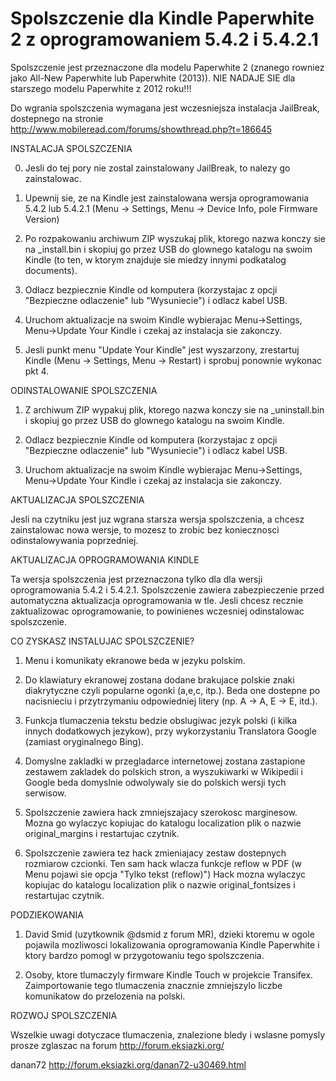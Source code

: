 Spolszczenie dla Kindle Paperwhite 2 z oprogramowaniem 5.4.2 i 5.4.2.1
======================================================================

Spolszczenie jest przeznaczone dla modelu Paperwhite 2 (znanego rowniez jako 
All-New Paperwhite lub Paperwhite (2013)).
NIE NADAJE SIE dla starszego modelu Paperwhite z 2012 roku!!!

Do wgrania spolszczenia wymagana jest wczesniejsza instalacja JailBreak, 
dostepnego na stronie http://www.mobileread.com/forums/showthread.php?t=186645


INSTALACJA SPOLSZCZENIA

0) Jesli do tej pory nie zostal zainstalowany JailBreak, to nalezy go zainstalowac.

1) Upewnij sie, ze na Kindle jest zainstalowana wersja oprogramowania 5.4.2 lub 5.4.2.1
   (Menu -> Settings, Menu -> Device Info, pole Firmware Version)

2) Po rozpakowaniu archiwum ZIP wyszukaj plik, ktorego nazwa konczy sie na _install.bin 
   i skopiuj go przez  USB do glownego katalogu na swoim Kindle 
   (to ten, w ktorym znajduje sie miedzy innymi podkatalog documents).

3) Odlacz bezpiecznie Kindle od komputera (korzystajac z opcji "Bezpieczne odlaczenie" 
   lub "Wysuniecie") i odlacz kabel USB.

4) Uruchom aktualizacje na swoim Kindle wybierajac Menu->Settings, Menu->Update Your Kindle 
   i czekaj az instalacja sie zakonczy.

5) Jesli punkt menu "Update Your Kindle" jest wyszarzony, zrestartuj Kindle 
   (Menu -> Settings, Menu -> Restart) i sprobuj ponownie wykonac pkt 4.


ODINSTALOWANIE SPOLSZCZENIA

1) Z archiwum ZIP wypakuj plik, ktorego nazwa konczy sie na _uninstall.bin 
   i skopiuj go przez  USB do glownego katalogu na swoim Kindle.

2) Odlacz bezpiecznie Kindle od komputera (korzystajac z opcji "Bezpieczne odlaczenie" 
   lub "Wysuniecie") i odlacz kabel USB.

3) Uruchom aktualizacje na swoim Kindle wybierajac Menu->Settings, Menu->Update Your Kindle 
   i czekaj az instalacja sie zakonczy.  


   
AKTUALIZACJA SPOLSZCZENIA 
 
Jesli na czytniku jest juz wgrana starsza wersja spolszczenia, a chcesz zainstalowac nowa
wersje, to mozesz to zrobic bez koniecznosci odinstalowywania poprzedniej.

 
AKTUALIZACJA OPROGRAMOWANIA KINDLE

Ta wersja spolszczenia jest przeznaczona tylko dla dla wersji oprogramowania 5.4.2 i 5.4.2.1.
Spolszczenie zawiera zabezpieczenie przed automatyczna aktualizacja oprogramowania w tle.
Jesli chcesz recznie zaktualizowac oprogramowanie, to powinienes wczesniej odinstalowac
spolszczenie.
 

CO ZYSKASZ INSTALUJAC SPOLSZCZENIE?
 
1) Menu i komunikaty ekranowe beda w jezyku polskim.

2) Do klawiatury ekranowej zostana dodane brakujace polskie znaki diakrytyczne czyli 
   popularne ogonki (a,e,c, itp.).  Beda one dostepne po nacisnieciu i przytrzymaniu
   odpowiedniej litery (np. A -> A, E -> E, itd.).
   
3) Funkcja tlumaczenia tekstu bedzie obslugiwac jezyk polski (i kilka innych dodatkowych jezykow),
   przy wykorzystaniu Translatora Google (zamiast oryginalnego Bing).
   
4) Domyslne zakladki w przegladarce internetowej zostana zastapione zestawem zakladek do
   polskich stron, a wyszukiwarki w Wikipedii i Google beda domyslnie odwolywaly sie do 
   polskich wersji tych serwisow.
   
5) Spolszczenie zawiera hack zmniejszajacy szerokosc marginesow. Mozna go wylaczyc kopiujac
   do katalogu localization plik o nazwie original_margins i restartujac czytnik.
   
6) Spolszczenie zawiera tez hack zmieniajacy zestaw dostepnych rozmiarow czcionki. 
   Ten sam hack wlacza funkcje reflow w PDF (w Menu pojawi sie opcja "Tylko tekst (reflow)")
   Hack mozna wylaczyc kopiujac do katalogu localization plik o nazwie original_fontsizes 
   i restartujac czytnik.

   
PODZIEKOWANIA

1) David Smid (uzytkownik @dsmid z forum MR), dzieki ktoremu w ogole pojawila mozliwosci lokalizowania
   oprogramowania Kindle Paperwhite i ktory bardzo pomogl w przygotowaniu tego spolszczenia.
   
2) Osoby, ktore tlumaczyly firmware Kindle Touch w projekcie Transifex. Zaimportowanie tego
   tlumaczenia znacznie zmniejszylo liczbe komunikatow do przelozenia na polski.
   
   
 ROZWOJ SPOLSZCZENIA
 
 Wszelkie uwagi dotyczace tlumaczenia, znalezione bledy i wslasne pomysly prosze zglaszac na forum
 http://forum.eksiazki.org/
 
 
 danan72
 http://forum.eksiazki.org/danan72-u30469.html
 
